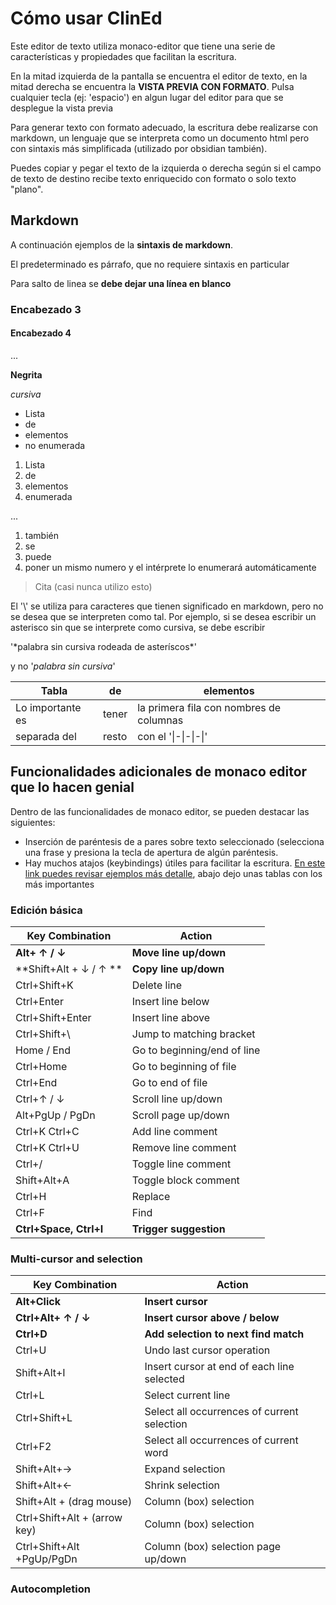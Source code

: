 # Cómo usar ClinEd

Este editor de texto utiliza monaco-editor que tiene una serie de características y propiedades que facilitan la escritura.

En la mitad izquierda de la pantalla se encuentra el editor de texto, en la mitad derecha se encuentra la **VISTA PREVIA CON FORMATO**. Pulsa cualquier tecla (ej: 'espacio') en algun lugar del editor para que se desplegue la vista previa

Para generar texto con formato adecuado, la escritura debe realizarse con markdown, un lenguaje que se interpreta como un documento html pero con sintaxis más simplificada (utilizado por obsidian también).

Puedes copiar y pegar el texto de la izquierda o derecha según si el campo de texto de destino recibe texto enriquecido con formato o solo texto "plano".

## Markdown

A continuación ejemplos de la **sintaxis de markdown**. 

El predeterminado es párrafo, que no requiere sintaxis en particular

Para salto de linea se **debe dejar una línea en blanco**

### Encabezado 3
#### Encabezado 4
...


**Negrita**

*cursiva*

- Lista
- de 
- elementos
- no enumerada

1. Lista
2. de
3. elementos
4. enumerada

...

1. también
1. se 
1. puede 
1. poner un mismo numero y el intérprete lo enumerará automáticamente

> Cita (casi nunca utilizo esto)

El '\\' se utiliza para caracteres que tienen significado en markdown, pero no se desea que se interpreten como tal. Por ejemplo, si se desea escribir un asterisco sin que se interprete como cursiva, se debe escribir 

'\*palabra sin cursiva rodeada de asteríscos\*'

y no '*palabra sin cursiva*'

| Tabla            | de    | elementos                         |
|------------------|-------|----------------------------------------|
| Lo importante es | tener | la primera fila con nombres de columnas|
| separada del     | resto | con el '\|-\|-\|-\|'                    |



## Funcionalidades adicionales de monaco editor que lo hacen genial

Dentro de las funcionalidades de monaco editor, se pueden destacar las siguientes:
- Inserción de paréntesis de a pares sobre texto seleccionado (selecciona una frase y presiona la tecla de apertura de algún paréntesis.
- Hay muchos atajos (keybindings) útiles para facilitar la escritura. [En este link puedes revisar ejemplos más detalle](https://code.visualstudio.com/docs/editor/codebasics), abajo dejo unas tablas con los más importantes

### Edición básica

| Key Combination       | Action                        |
|-----------------------|-------------------------------|
| **Alt+ ↑ / ↓**        | **Move line up/down**         |
| **Shift+Alt + ↓ / ↑ **| **Copy line up/down**         |
| Ctrl+Shift+K          | Delete line                   |
| Ctrl+Enter            | Insert line below             |
| Ctrl+Shift+Enter      | Insert line above             |
| Ctrl+Shift+\\         | Jump to matching bracket      |
| Home / End            | Go to beginning/end of line   |
| Ctrl+Home             | Go to beginning of file       |
| Ctrl+End              | Go to end of file             |
| Ctrl+↑ / ↓            | Scroll line up/down           |
| Alt+PgUp / PgDn       | Scroll page up/down           |
| Ctrl+K Ctrl+C         | Add line comment              |
| Ctrl+K Ctrl+U         | Remove line comment           |
| Ctrl+/                | Toggle line comment           |
| Shift+Alt+A           | Toggle block comment          |
| Ctrl+H                | Replace                       |
| Ctrl+F                | Find                          |
| **Ctrl+Space, Ctrl+I**| **Trigger suggestion**        |

### Multi-cursor and selection

| Key Combination             | Action                                  |
|-----------------------------|-----------------------------------------|
| **Alt+Click**               | **Insert cursor**                       |
| **Ctrl+Alt+ ↑ / ↓**         | **Insert cursor above / below**         |
| **Ctrl+D**                  | **Add selection to next find match**    |
| Ctrl+U                      | Undo last cursor operation              |
| Shift+Alt+I                 | Insert cursor at end of each line selected |
| Ctrl+L                      | Select current line                     |
| Ctrl+Shift+L                | Select all occurrences of current selection |
| Ctrl+F2                     | Select all occurrences of current word  |
| Shift+Alt+→                 | Expand selection                        |
| Shift+Alt+←                 | Shrink selection                        |
| Shift+Alt + (drag mouse)    | Column (box) selection                  |
| Ctrl+Shift+Alt + (arrow key)| Column (box) selection                  |
| Ctrl+Shift+Alt +PgUp/PgDn   | Column (box) selection page up/down     |

### Autocompletion
